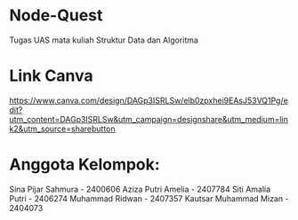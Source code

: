 # Node-Quest
Tugas UAS mata kuliah Struktur Data dan Algoritma
# Link Canva
https://www.canva.com/design/DAGp3ISRLSw/elb0zpxhei9EAsJ53VQ1Pg/edit?utm_content=DAGp3ISRLSw&utm_campaign=designshare&utm_medium=link2&utm_source=sharebutton
# Anggota Kelompok:
  Sina Pijar Sahmura - 2400606
  Aziza Putri Amelia - 2407784
  Siti Amalia Putri - 2406274
  Muhammad Ridwan - 2407357
  Kautsar Muhammad Mizan - 2404073

